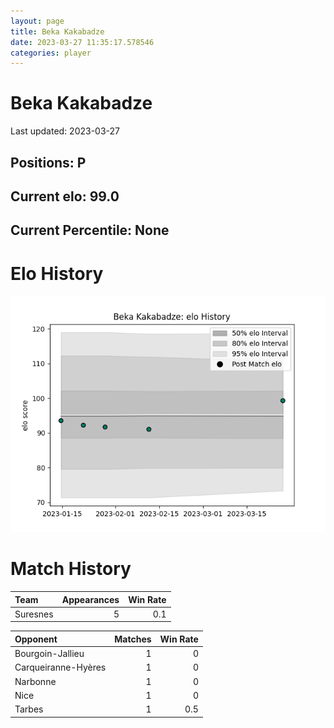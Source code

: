 ```yaml
---  
layout: page  
title: Beka Kakabadze  
date: 2023-03-27 11:35:17.578546  
categories: player  
---
```

# Beka Kakabadze


Last updated: 2023-03-27
## Positions: P

## Current elo: 99.0

## Current Percentile: None

# Elo History


![elo history](history_BekaKakabadze.png)
# Match History


| Team     |   Appearances |   Win Rate |
|:---------|--------------:|-----------:|
| Suresnes |             5 |        0.1 |

| Opponent            |   Matches |   Win Rate |
|:--------------------|----------:|-----------:|
| Bourgoin-Jallieu    |         1 |        0   |
| Carqueiranne-Hyères |         1 |        0   |
| Narbonne            |         1 |        0   |
| Nice                |         1 |        0   |
| Tarbes              |         1 |        0.5 |